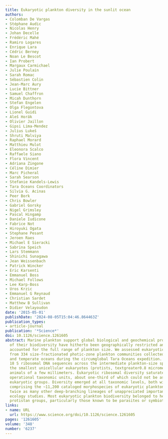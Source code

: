 ```yaml
---
title: Eukaryotic plankton diversity in the sunlit ocean
authors:
- Colomban De Vargas
- Stéphane Audic
- Nicolas Henry
- Johan Decelle
- Frédéric Mahé
- Ramiro Logares
- Enrique Lara
- Cédric Berney
- Noan Le Bescot
- Ian Probert
- Margaux Carmichael
- Julie Poulain
- Sarah Romac
- Sébastien Colin
- Jean-Marc Aury
- Lucie Bittner
- Samuel Chaffron
- Micah Dunthorn
- Stefan Engelen
- Olga Flegontova
- Lionel Guidi
- Aleš Horák
- Olivier Jaillon
- Gipsi Lima-Mendez
- Julius Lukeš
- Shruti Malviya
- Raphael Morard
- Matthieu Mulot
- Eleonora Scalco
- Raffaele Siano
- Flora Vincent
- Adriana Zingone
- Céline Dimier
- Marc Picheral
- Sarah Searson
- Stefanie Kandels-Lewis
- Tara Oceans Coordinators
- Silvia G. Acinas
- Peer Bork
- Chris Bowler
- Gabriel Gorsky
- Nigel Grimsley
- Pascal Hingamp
- Daniele Iudicone
- Fabrice Not
- Hiroyuki Ogata
- Stephane Pesant
- Jeroen Raes
- Michael E Sieracki
- Sabrina Speich
- Lars Stemmann
- Shinichi Sunagawa
- Jean Weissenbach
- Patrick Wincker
- Eric Karsenti
- Emmanuel Boss
- Michael Follows
- Lee Karp-Boss
- Uros Krzic
- Emmanuel G Reynaud
- Christian Sardet
- Matthew B Sullivan
- Didier Velayoudon
date: '2015-05-01'
publishDate: '2024-08-05T15:04:46.864463Z'
publication_types:
- article-journal
publication: '*Science*'
doi: 10.1126/science.1261605
abstract: Marine plankton support global biological and geochemical processes. Surveys
  of their biodiversity have hitherto been geographically restricted and have not
  accounted for the full range of plankton size. We assessed eukaryotic diversity
  from 334 size-fractionated photic-zone plankton communities collected across tropical
  and temperate oceans during the circumglobal Tara Oceans expedition. We analyzed
  18 S ribosomal DNA sequences across the intermediate plankton-size spectrum from
  the smallest unicellular eukaryotes (protists, textgreater0.8 micrometers) to small
  animals of a few millimeters. Eukaryotic ribosomal diversity saturated at ~150,000
  operational taxonomic units, about one-third of which could not be assigned to known
  eukaryotic groups. Diversity emerged at all taxonomic levels, both within the groups
  comprising the ~11,200 cataloged morphospecies of eukaryotic plankton and among
  twice as many other deep-branching lineages of unappreciated importance in plankton
  ecology studies. Most eukaryotic plankton biodiversity belonged to heterotrophic
  protistan groups, particularly those known to be parasites or symbiotic hosts.
links:
- name: URL
  url: https://www.science.org/doi/10.1126/science.1261605
pages: '1261605'
volume: '348'
number: '6237'
---
```

